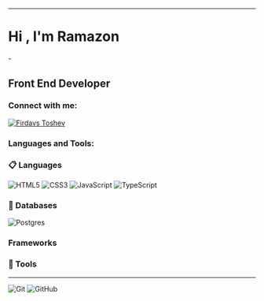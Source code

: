 #
#
<hr>

<h1 align="left">Hi , I'm Ramazon </h1>
-   <h2>Front End Developer</h2>
<h3 align="left">Connect with me:</h3>
<p align="left">


<a href="https://t.me/dzhuraev_11" target="blank"><img align="center" src="https://img.shields.io/badge/Telegram-2CA5E0?style=for-the-badge&logo=telegram&logoColor=white" alt="Firdavs Toshev" /></a>


<h3 align="left">Languages and Tools:</h3>

### 📋 Languages

![HTML5](https://img.shields.io/badge/html5-%23E34F26.svg?style=for-the-badge&logo=html5&logoColor=white)
![CSS3](https://img.shields.io/badge/css3-%231572B6.svg?style=for-the-badge&logo=css3&logoColor=white)
![JavaScript](https://img.shields.io/badge/javascript-%23323330.svg?style=for-the-badge&logo=javascript&logoColor=%23F7DF1E)
![TypeScript](https://img.shields.io/badge/typescript-%23323330.svg?style=for-the-badge&logo=typescriptt&logoColor=%23F7DF1E)


### 💾 Databases
![Postgres](https://img.shields.io/badge/postgres-%23316192.svg?style=for-the-badge&logo=postgresql&logoColor=white)
###   Frameworks 

### 🥅 Tools
<hr>

![Git](https://img.shields.io/badge/git-%23F05033.svg?style=for-the-badge&logo=git&logoColor=white)
![GitHub](https://img.shields.io/badge/github-%23121011.svg?style=for-the-badge&logo=github&logoColor=white)


